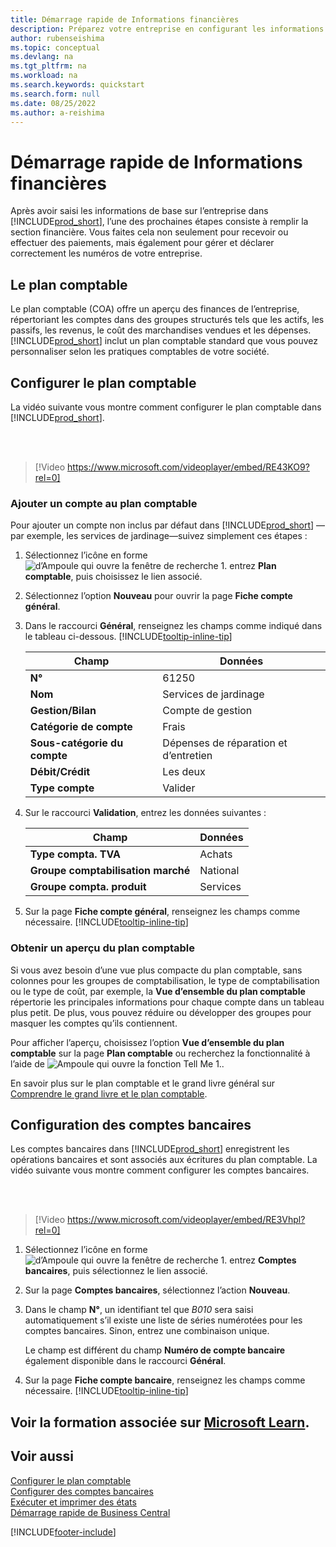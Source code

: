 ```yaml
---
title: Démarrage rapide de Informations financières
description: Préparez votre entreprise en configurant les informations financières dans Business Central.
author: rubenseishima
ms.topic: conceptual
ms.devlang: na
ms.tgt_pltfrm: na
ms.workload: na
ms.search.keywords: quickstart
ms.search.form: null
ms.date: 08/25/2022
ms.author: a-reishima
---
```


# Démarrage rapide de Informations financières

Après avoir saisi les informations de base sur l’entreprise dans [!INCLUDE[prod_short](includes/prod_short.md)], l’une des prochaines étapes consiste à remplir la section financière. Vous faites cela non seulement pour recevoir ou effectuer des paiements, mais également pour gérer et déclarer correctement les numéros de votre entreprise.

## Le plan comptable

Le plan comptable (COA) offre un aperçu des finances de l’entreprise, répertoriant les comptes dans des groupes structurés tels que les actifs, les passifs, les revenus, le coût des marchandises vendues et les dépenses. [!INCLUDE[prod_short](includes/prod_short.md)] inclut un plan comptable standard que vous pouvez personnaliser selon les pratiques comptables de votre société.

## Configurer le plan comptable

La vidéo suivante vous montre comment configurer le plan comptable dans [!INCLUDE[prod_short](includes/prod_short.md)].

<br /><br />

> [!Video https://www.microsoft.com/videoplayer/embed/RE43KO9?rel=0]

### Ajouter un compte au plan comptable

Pour ajouter un compte non inclus par défaut dans [!INCLUDE[prod_short](includes/prod_short.md)] —par exemple, les services de jardinage—suivez simplement ces étapes :

1. Sélectionnez l’icône en forme ![d’Ampoule qui ouvre la fenêtre de recherche 1.](media/ui-search/search_small.png "Dites-moi ce que vous voulez faire") entrez **Plan comptable**, puis choisissez le lien associé.
2. Sélectionnez l’option **Nouveau** pour ouvrir la page **Fiche compte général**.
3. Dans le raccourci **Général**, renseignez les champs comme indiqué dans le tableau ci-dessous. [!INCLUDE[tooltip-inline-tip](includes/tooltip-inline-tip_md.md)]

   | Champ | Données |
   | --- | --- |
   | **N°** | 61250 |
   | **Nom** | Services de jardinage |
   | **Gestion/Bilan** | Compte de gestion |
   | **Catégorie de compte** | Frais |
   | **Sous-catégorie du compte** | Dépenses de réparation et d’entretien |
   | **Débit/Crédit** | Les deux |
   | **Type compte** | Valider |

4. Sur le raccourci **Validation**, entrez les données suivantes :

   | Champ | Données |
   | --- | --- |
   | **Type compta. TVA** | Achats |
   | **Groupe comptabilisation marché** | National |
   | **Groupe compta. produit** | Services |

5. Sur la page **Fiche compte général**, renseignez les champs comme nécessaire. [!INCLUDE[tooltip-inline-tip](includes/tooltip-inline-tip_md.md)]

### Obtenir un aperçu du plan comptable

Si vous avez besoin d’une vue plus compacte du plan comptable, sans colonnes pour les groupes de comptabilisation, le type de comptabilisation ou le type de coût, par exemple, la **Vue d’ensemble du plan comptable** répertorie les principales informations pour chaque compte dans un tableau plus petit. De plus, vous pouvez réduire ou développer des groupes pour masquer les comptes qu’ils contiennent.

Pour afficher l’aperçu, choisissez l’option **Vue d’ensemble du plan comptable** sur la page **Plan comptable** ou recherchez la fonctionnalité à l’aide de ![Ampoule qui ouvre la fonction Tell Me 1.](media/ui-search/search_small.png "Dites-moi ce que vous voulez faire").

En savoir plus sur le plan comptable et le grand livre général sur [Comprendre le grand livre et le plan comptable](finance-general-ledger.md).

## Configuration des comptes bancaires

Les comptes bancaires dans [!INCLUDE[prod_short](includes/prod_short.md)] enregistrent les opérations bancaires et sont associés aux écritures du plan comptable. La vidéo suivante vous montre comment configurer les comptes bancaires.

<br /><br />

> [!Video https://www.microsoft.com/videoplayer/embed/RE3Vhpl?rel=0]

1. Sélectionnez l’icône en forme ![d’Ampoule qui ouvre la fenêtre de recherche 1.](media/ui-search/search_small.png "Dites-moi ce que vous voulez faire") entrez **Comptes bancaires**, puis sélectionnez le lien associé.
2. Sur la page **Comptes bancaires**, sélectionnez l’action **Nouveau**.
3. Dans le champ **N°**, un identifiant tel que *B010* sera saisi automatiquement s’il existe une liste de séries numérotées pour les comptes bancaires. Sinon, entrez une combinaison unique.

   Le champ est différent du champ **Numéro de compte bancaire** également disponible dans le raccourci **Général**.
4. Sur la page **Fiche compte bancaire**, renseignez les champs comme nécessaire. [!INCLUDE[tooltip-inline-tip](includes/tooltip-inline-tip_md.md)]

## Voir la formation associée sur [Microsoft Learn](/learn/paths/set-up-financial-management-dynamics-365-business-central/).

## Voir aussi

[Configurer le plan comptable](finance-setup-chart-accounts.md)  
[Configurer des comptes bancaires](bank-how-setup-bank-accounts.md)  
[Exécuter et imprimer des états](ui-work-report.md)  
[Démarrage rapide de Business Central](quick-start-business-central.md)  

[!INCLUDE[footer-include](includes/footer-banner.md)]
